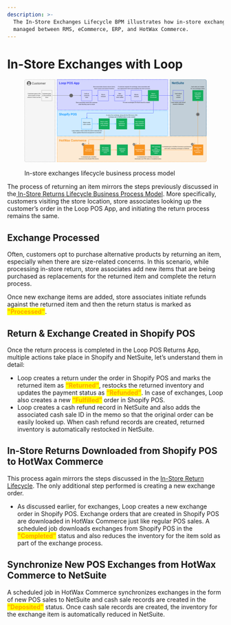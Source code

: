 ```yaml
---
description: >-
  The In-Store Exchanges Lifecycle BPM illustrates how in-store exchanges are
  managed between RMS, eCommerce, ERP, and HotWax Commerce.
---
```


# In-Store Exchanges with Loop

<figure><img src="../../.gitbook/assets/InstoreExchangesLoopbpm.png" alt=""><figcaption><p>In-store exchanges lifecycle business process model</p></figcaption></figure>

The process of returning an item mirrors the steps previously discussed in the[ In-Store Returns Lifecycle Business Process Model](https://docs.hotwax.co/documents/learn-hotwax-oms/business-process-models/returns-lifecycle/shopify-pos-returns-lifecycle). More specifically, customers visiting the store location, store associates looking up the customer’s order in the Loop POS App, and initiating the return process remains the same.

## Exchange Processed

Often, customers opt to purchase alternative products by returning an item, especially when there are size-related concerns. In this scenario, while processing in-store return, store associates add new items that are being purchased as replacements for the returned item and complete the return process.

Once new exchange items are added, store associates initiate refunds against the returned item and then the return status is marked as <mark style="color:orange;">**"Processed"**</mark>.

## Return & Exchange Created in Shopify POS

Once the return process is completed in the Loop POS Returns App, multiple actions take place in Shopify and NetSuite, let’s understand them in detail:

* Loop creates a return under the order in Shopify POS and marks the returned item as <mark style="color:orange;">**“Returned”**</mark>, restocks the returned inventory and updates the payment status as <mark style="color:orange;">**“Refunded”**</mark>. In case of exchanges, Loop also creates a new <mark style="color:orange;">**“Fulfilled”**</mark> order in Shopify POS.
* Loop creates a cash refund record in NetSuite and also adds the associated cash sale ID in the memo so that the original order can be easily looked up. When cash refund records are created, returned inventory is automatically restocked in NetSuite.

## In-Store Returns Downloaded from Shopify POS to HotWax Commerce

This process again mirrors the steps discussed in the [In-Store Return Lifecycle](https://docs.hotwax.co/documents/learn-hotwax-oms/business-process-models/returns-lifecycle/loop-pos-returns-lifecycle). The only additional step performed is creating a new exchange order.

* As discussed earlier, for exchanges, Loop creates a new exchange order in Shopify POS. Exchange orders that are created in Shopify POS are downloaded in HotWax Commerce just like regular POS sales. A scheduled job downloads exchanges from Shopify POS in the <mark style="color:orange;">**"Completed”**</mark> status and also reduces the inventory for the item sold as part of the exchange process.

## Synchronize New POS Exchanges from HotWax Commerce to NetSuite

A scheduled job in HotWax Commerce synchronizes exchanges in the form of new POS sales to NetSuite and cash sale records are created in the <mark style="color:orange;">**“Deposited”**</mark> status. Once cash sale records are created, the inventory for the exchange item is automatically reduced in NetSuite.

